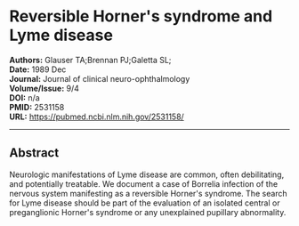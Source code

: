# Reversible Horner's syndrome and Lyme disease

**Authors:** Glauser TA;Brennan PJ;Galetta SL;  
**Date:** 1989 Dec  
**Journal:** Journal of clinical neuro-ophthalmology  
**Volume/Issue:** 9/4  
**DOI:** n/a  
**PMID:** 2531158  
**URL:** https://pubmed.ncbi.nlm.nih.gov/2531158/

---

## Abstract

Neurologic manifestations of Lyme disease are common, often debilitating, and potentially treatable. We document a case of Borrelia infection of the nervous system manifesting as a reversible Horner's syndrome. The search for Lyme disease should be part of the evaluation of an isolated central or preganglionic Horner's syndrome or any unexplained pupillary abnormality.
